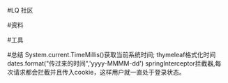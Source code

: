 #LQ 社区

#资料

#工具

#总结
System.current.TimeMillis()获取当前系统时间;
thymeleaf格式化时间 dates.format("传过来的时间",'yyyy-MMMM-dd')
springInterceptor拦截器,每次请求都会拦截并且传入cookie，这样用户就一直处于登录状态。